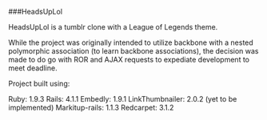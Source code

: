 ###HeadsUpLol

HeadsUpLol is a tumblr clone with a League of Legends theme.

While the project was originally intended to utilize backbone with a nested polymorphic association (to learn backbone associations), the decision was made to do go with ROR and AJAX requests to expediate development to meet deadline.


Project built using:

Ruby: 1.9.3
Rails: 4.1.1
Embedly: 1.9.1
LinkThumbnailer: 2.0.2 (yet to be implemented)
Markitup-rails: 1.1.3
Redcarpet: 3.1.2

